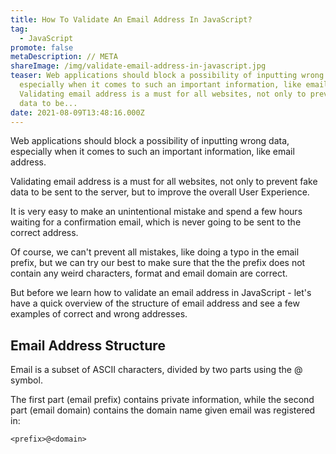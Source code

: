 ```yaml
---
title: How To Validate An Email Address In JavaScript?
tag:
  - JavaScript
promote: false
metaDescription: // META
shareImage: /img/validate-email-address-in-javascript.jpg
teaser: Web applications should block a possibility of inputting wrong data,
  especially when it comes to such an important information, like email address.
  Validating email address is a must for all websites, not only to prevent fake
  data to be...
date: 2021-08-09T13:48:16.000Z
---
```

Web applications should block a possibility of inputting wrong data, especially when it comes to such an important information, like email address.

Validating email address is a must for all websites, not only to prevent fake data to be sent to the server, but to improve the overall User Experience.

It is very easy to make an unintentional mistake and spend a few hours waiting for a confirmation email, which is never going to be sent to the correct address.

Of course, we can't prevent all mistakes, like doing a typo in the email prefix, but we can try our best to make sure that the the prefix does not contain any weird characters, format and email domain are correct.

But before we learn how to validate an email address in JavaScript - let's have a quick overview of the structure of email address and see a few examples of correct and wrong addresses.

## Email Address Structure

Email is a subset of ASCII characters, divided by two parts using the @ symbol.

The first part (email prefix) contains private information, while the second part (email domain) contains the domain name given email was registered in:

`<prefix>@<domain>`